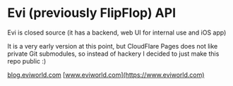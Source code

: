 # Evi (previously FlipFlop) API

Evi is closed source (it has a backend, web UI for internal use and iOS app)

It is a very early version at this point, but CloudFlare Pages does not like private Git submodules, so instead of hackery I decided to just make this repo public :)

[blog.eviworld.com](https://blog.eviworld.com)
[www.eviworld.com](https://www.eviworld.com)
